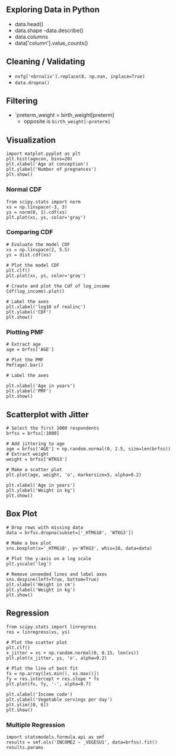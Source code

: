 ##  Exploring Data in Python

- data.head()
- data.shape
-data.describe()
- data.columns
- data['column'].value_counts()


## Cleaning / Validating
- `nsfg['nbrnaliv'].replace(8, np.nan, inplace=True)`
- `data.dropna()`

## Filtering
- `preterm_weight = birth_weight[preterm]
  - opposite is `birth_weight[~preterm]`
  
## Visualization 
``` 
import matplot.pyplot as plt
plt.hist(agecon, bins=20)
plt.xlabel('Age at conception')
plt.ylabel('Number of pregnances')
plt.show()
```

### Normal CDF
```
from scipy.stats import norm
xs = np.linspace(-3, 3)
ys = norm(0, 1).cdf(xs)
plt.plot(xs, ys, color='gray')
```

### Comparing CDF
```
# Evaluate the model CDF
xs = np.linspace(2, 5.5)
ys = dist.cdf(xs)

# Plot the model CDF
plt.clf()
plt.plot(xs, ys, color='gray')

# Create and plot the Cdf of log_income
Cdf(log_income).plot()
    
# Label the axes
plt.xlabel('log10 of realinc')
plt.ylabel('CDF')
plt.show()
```

### Plotting PMF
```
# Extract age
age = brfss['AGE']

# Plot the PMF
Pmf(age).bar()

# Label the axes

plt.xlabel('Age in years')
plt.ylabel('PMF')
plt.show()
```

## Scatterplot with Jitter
```
# Select the first 1000 respondents
brfss = brfss[:1000]

# Add jittering to age
age = brfss['AGE'] + np.random.normal(0, 2.5, size=len(brfss))
# Extract weight
weight = brfss['WTKG3']

# Make a scatter plot
plt.plot(age, weight, 'o', markersize=5, alpha=0.2)

plt.xlabel('Age in years')
plt.ylabel('Weight in kg')
plt.show()
```

## Box Plot
```
# Drop rows with missing data
data = brfss.dropna(subset=['_HTMG10', 'WTKG3'])

# Make a box plot
sns.boxplot(x='_HTMG10', y='WTKG3', whis=10, data=data)

# Plot the y-axis on a log scale
plt.yscale('log')

# Remove unneeded lines and label axes
sns.despine(left=True, bottom=True)
plt.xlabel('Height in cm')
plt.ylabel('Weight in kg')
plt.show()
```


## Regression
```
from scipy.stats import linregress
res = linregress(xs, ys)
```
```
# Plot the scatter plot
plt.clf()
x_jitter = xs + np.random.normal(0, 0.15, len(xs))
plt.plot(x_jitter, ys, 'o', alpha=0.2)

# Plot the line of best fit
fx = np.array([xs.min(), xs.max()])
fy = res.intercept + res.slope * fx
plt.plot(fx, fy, '-', alpha=0.7)

plt.xlabel('Income code')
plt.ylabel('Vegetable servings per day')
plt.ylim([0, 6])
plt.show()
```

### Multiple Regression
```
import statsmodels.formula.api as smf
results = smf.ols('INCOME2 ~ _VEGESU1', data=brfss).fit()
results.params
```
